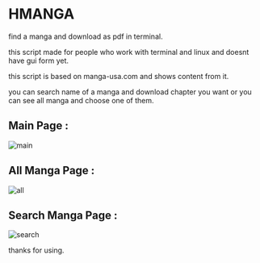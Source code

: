 # HMANGA
find a manga and download as pdf in terminal.

this script made for people who work with terminal and linux and doesnt have gui form yet.

this script is based on manga-usa.com and shows content from it.

you can search name of a manga and download chapter you want or you can see all manga and choose one of them.


## Main Page : 





![main](https://user-images.githubusercontent.com/65117441/198950591-637960ae-f591-4ebf-906b-5110e9c76aa8.png)



## All Manga Page : 



![all](https://user-images.githubusercontent.com/65117441/198955587-2a65f1e6-a709-458e-8539-347ef1ee508e.png)



## Search Manga Page : 



![search](https://user-images.githubusercontent.com/65117441/198952735-c929e1ce-2c4f-4d17-95b4-3d719c80f8de.png)

thanks for using.
